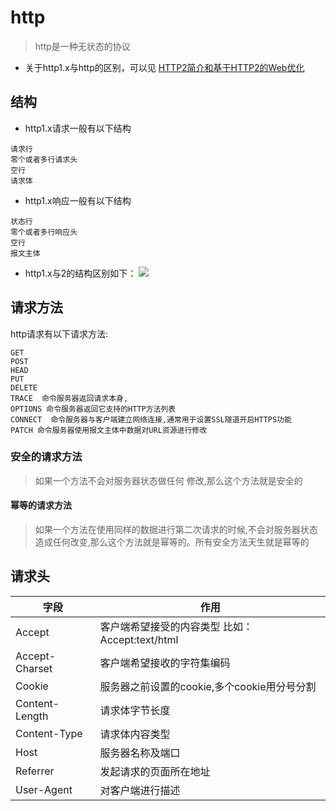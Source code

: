 # http
> http是一种无状态的协议
- 关于http1.x与http的区别，可以见
[HTTP2简介和基于HTTP2的Web优化](https://github.com/creeperyang/blog/issues/23)

## 结构
- http1.x请求一般有以下结构
```
请求行
零个或者多行请求头
空行
请求体
```
- http1.x响应一般有以下结构
```
状态行
零个或者多行响应头
空行
报文主体
```
- http1.x与2的结构区别如下：
![](img/http1与2.png)

## 请求方法
http请求有以下请求方法:
```
GET
POST
HEAD
PUT
DELETE
TRACE  命令服务器返回请求本身,
OPTIONS 命令服务器返回它支持的HTTP方法列表
CONNECT  命令服务器与客户端建立网络连接,通常用于设置SSL隧道开启HTTPS功能
PATCH 命令服务器使用报文主体中数据对URL资源进行修改
```

### 安全的请求方法
>	如果一个方法不会对服务器状态做任何 修改,那么这个方法就是安全的
#### 幂等的请求方法
>	如果一个方法在使用同样的数据进行第二次请求的时候,不会对服务器状态造成任何改变,那么这个方法就是幂等的。所有安全方法天生就是幂等的

## 请求头
| 字段| 作用 |
|------|-------|
|   Accept   |  客户端希望接受的内容类型 比如：Accept:text/html|
|   Accept-Charset   |  客户端希望接收的字符集编码    |
|   Cookie   |  服务器之前设置的cookie,多个cookie用分号分割    |
|   Content-Length   |  请求体字节长度     |
|   Content-Type   |  请求体内容类型     |
|   Host   |  服务器名称及端口     |
|   Referrer   |  发起请求的页面所在地址     |
|   User-Agent  |  对客户端进行描述     |









